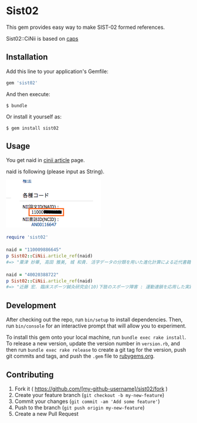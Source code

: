 # Sist02

This gem provides easy way to make SIST-02 formed references.

Sist02::CiNii is based on [caps](https://github.com/Yousack/caps)

## Installation

Add this line to your application's Gemfile:

```ruby
gem 'sist02'
```

And then execute:

    $ bundle

Or install it yourself as:

    $ gem install sist02

## Usage

You get naid in [cinii article](http://ci.nii.ac.jp/) page.

naid is following (please input as String).

![naid description](screen-shot/naid.png)

```ruby
require 'sist02'

naid = "110009886645"
p Sist02::CiNii.article_ref(naid)
#=> "粟津 妙華, 高田 雅美, 城 和貴. 活字データの分類を用いた進化計算による近代書籍からのルビ除去. 情報処理学会論文誌. 数理モデル化と応用. 2015, 8(1), p. 72-79."

naid = "40020388722"
p Sist02::CiNii.article_ref(naid)
#=> "近藤 宏. 臨床スポーツ鍼灸研究会(10)下肢のスポーツ障害 : 運動連鎖を応用した実践的アプローチ(1). Training journal. 2015, 37(4), p. 37-41."
```
## Development

After checking out the repo, run `bin/setup` to install dependencies. Then, run `bin/console` for an interactive prompt that will allow you to experiment.

To install this gem onto your local machine, run `bundle exec rake install`. To release a new version, update the version number in `version.rb`, and then run `bundle exec rake release` to create a git tag for the version, push git commits and tags, and push the `.gem` file to [rubygems.org](https://rubygems.org).

## Contributing

1. Fork it ( https://github.com/[my-github-username]/sist02/fork )
2. Create your feature branch (`git checkout -b my-new-feature`)
3. Commit your changes (`git commit -am 'Add some feature'`)
4. Push to the branch (`git push origin my-new-feature`)
5. Create a new Pull Request
